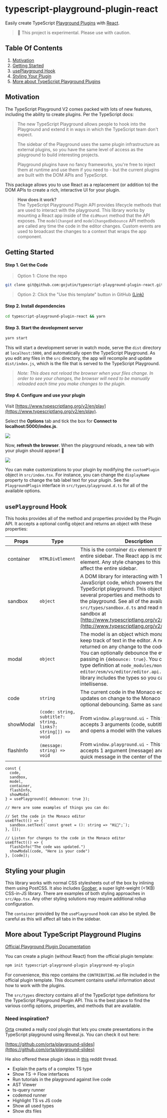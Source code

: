# typescript-playground-plugin-react

Easily create TypeScript [Playground Plugins](https://www.typescriptlang.org/v2/dev/playground-plugins/) with [React](https://reactjs.org/).

> 🚧 This project is experimental. Please use with caution.

## Table Of Contents

1. [Motivation](#motivation)
2. [Getting Started](#getting-started)
3. [usePlayground Hook](#useplayground-hook)
4. [Styling Your Plugin](#styling-your-plugin)
5. [More about TypeScript Playground Plugins](#more-about-typescript-playground-plugins)

## Motivation

The TypeScript Playground V2 comes packed with lots of new features, including the ability to create plugins. Per the TypeScript docs:

> The new TypeScript Playground allows people to hook into the Playground and extend it in ways in which the TypeScript team don't expect.
>
> The sidebar of the Playground uses the same plugin infrastructure as external plugins, so you have the same level of access as the playground to build interesting projects.
>
> Playground plugins have no fancy frameworks, you're free to inject them at runtime and use them if you need to - but the current plugins are built with the DOM APIs and TypeScript.

This package allows you to use React as a replacement (or addition to) the DOM APIs to create a rich, interactive UI for your plugin.

> **How does it work?**  
> The TypeScript Playground Plugin API provides lifecycle methods that are used to interact with the playground. This library works by mounting a React app inside of the `didMount` method that the API exposes. The `modelChanged` and `modelChangedDebounce` API methods are called any time the code in the editor changes. Custom events are used to broadcast the changes to a context that wraps the app component.

## Getting Started

#### Step 1. Get the Code

> Option 1: Clone the repo

```sh
git clone git@github.com:gojutin/typescript-playground-plugin-react.git
```

> Option 2: Click the "Use this template" button in GitHub [(Link)](https://github.com/gojutin/typescript-playground-plugin-react)

#### Step 2. Install dependencies

```sh
cd typescript-playground-plugin-react && yarn
```

#### Step 3. Start the development server

```sh
yarn start
```

This will start a development server in watch mode, serve the `dist` directory at `localhost:5000`, and automatically open the TypeScript Playground. As you edit any files in the `src` directory, the app will recompile and update `dist/index.js`, which is the file that is served to the TypeScript Playground.

> _Note: This does not reload the browser when your files change. In order to see your changes, the browser will need to be manually reloaded each time you make changes to the plugin._

#### Step 4. Configure and use your plugin

Visit [https://www.typescriptlang.org/v2/en/play](https://www.typescriptlang.org/v2/en/play).

Select the **Options** tab and tick the box for **Connect to localhost:5000/index.js**.

<img src="./screenshots/screenshot1.png" style="max-width: 80%;"/>

Now, **refresh the browser**. When the playground reloads, a new tab with your plugin should appear! 🎉

<img src="./screenshots/screenshot2.png" style="max-width: 80%;"/>

You can make customizations to your plugin by modifying the `customPlugin` object in `src/index.tsx`. For instance, you can change the `displayName` property to change the tab label text for your plugin. See the `PlaygroundPlugin` interface in `src/types/playground.d.ts` for all of the available options.

## `usePlayground` Hook

This hooks provides all of the method and properties provided by the Plugin API. It accepts a optional config object and returns an object with these properties:

| Props     | Type                                                          | Description                                                                                                                                                                                                                                                                                                                                                                                                |
| --------- | ------------------------------------------------------------- | ---------------------------------------------------------------------------------------------------------------------------------------------------------------------------------------------------------------------------------------------------------------------------------------------------------------------------------------------------------------------------------------------------------- |
| container | `HTMLDivElement`                                              | This is the container `div` element that wraps the entire sidebar. The React app is mounted to this element. Any style changes to this element will affect the entire sidebar.                                                                                                                                                                                                                             |
| sandbox   | `object`                                                      | A DOM library for interacting with TypeScript and JavaScript code, which powers the heart of the TypeScript playground. This object provides several properties and methods to interact with the playground. See all of the available types in `src/types/sandbox.d.ts` and read more about the sandbox at [http://www.typescriptlang.org/v2/dev/sandbox/](http://www.typescriptlang.org/v2/dev/sandbox/). |
| modal     | `object`                                                      | The model is an object which monaco uses to keep track of text in the editor. A new copy is returned on any change to the code in the editor. You can optionally debounce the event by passing in `{debounce: true}`. You can find the full type definition at `node_modules/monaco-editor/esm/vs/editor/editor.api.d.ts`. This library includes the types so you can also use intellisense.               |
| code      | `string`                                                      | The current code in the Monaco editor. This value updates on change to the Monaco editor with optional debouncing. Same as `sandbox.getText()`                                                                                                                                                                                                                                                             |
| showModal | `(code: string, subtitle?: string, links?: string[]) => void` | From `window.playground.ui` - This function accepts 3 arguments (code, subtitle, and links) and opens a model with the values you provide.                                                                                                                                                                                                                                                                 |
| flashInfo | `(message: string) => void`                                   | From `window.playground.ui` - This function accepts 1 argument (message) and and flashes a quick message in the center of the screen.                                                                                                                                                                                                                                                                      |


```tsx
const {
  code,
  sandbox,
  model,
  container,
  flashInfo,
  showModal
} = usePlayground({ debounce: true });

// Here are some examples of things you can do:

// Set the code in the Monaco editor
useEffect(() => {
  sandbox.setText(`const greet = (): string => "Hi👋";`);
}, []);

// Listen for changes to the code in the Monaco editor
useEffect(() => {
  flashInfo("The code was updated.")
  showModal(code, "Here is your code")
}, [code]);
```

## Styling your plugin

This library works with normal CSS stylesheets out of the box by inlining them using PostCSS. It also includes [Goober](https://github.com/cristianbote/goober), a super light-weight (<1KB) CSS-in-JS library. There are examples of both styling approaches in `src/App.tsx`. Any other styling solutions may require additional rollup configuration.

The `container` provided by the `usePlayground` hook can also be styled. Be careful as this will affect all tabs in the sidebar.

## More about TypeScript Playground Plugins

[Official Playground Plugin Documentation](https://www.typescriptlang.org/v2/dev/playground-plugins/)

You can create a plugin (without React) from the official plugin template:

```sh
npm init typescript-playground-plugin playground-my-plugin
```

For convenience, this repo contains the `CONTRIBUTING.md` file included in the official plugin template. This document contains useful information about how to work with the plugins.

The `src/types` directory contains all of the TypeScript type definitions for the TypeScript Playground Plugin API. This is the best place to find the various config options, properties, and methods that are available.

### Need inspiration?

[Orta](https://github.com/orta) created a really cool plugin that lets you create presentations in the TypeScript playground using Reveal.js. You can check it out here:

[https://github.com/orta/playground-slides](https://github.com/orta/playground-slides)

He also offered these plugin ideas in [this](https://www.reddit.com/r/typescript/comments/eywcn8/learn_how_to_make_a_typescript_playground_plugin/fglyuon/) reddit thread.

- Explain the parts of a complex TS type
- Show TS -> Flow interfaces
- Run tutorials in the playground against live code
- AST Viewer
- ts-query runner
- codemod runner
- Highlight TS vs JS code
- Show all used types
- Show dts files
